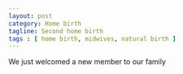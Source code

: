```yaml
---
layout: post
category: Home birth
tagline: Second home birth
tags : [ home birth, midwives, natural birth ]
---
```

We just welcomed a new member to our family